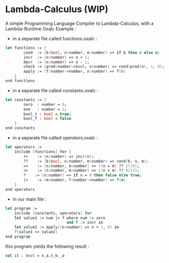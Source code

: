 # Lambda-Calculus (WIP)
A simple Programming Language Compiler to Lambda-Calculus, with a Lambda-Runtime 
Oxalc Example :

 * in a separate file called functions.oxalc :
```fs
let functions := {
        cond  := (b:bool, n:number, m:number) => if b then n else m;  
        incr  := (n:number) => n + 1;
        decr  := (n:number) => n - 1;
        check := (pred:number->bool, n:number) => cond(pred(n), 1, 0);
        apply := (f:number->number, n:number) => f(n)
    }
end functions
```
* in a separate file called constants.oxalc :
```fs
let constants := {
        zero  : number = 0;
        one   : number = 1;
        bool_t : bool = true;
        bool_f : bool = false 
    }
end constants 
```
* in a separate file called operators.oxalc :
```fs
let operators := 
    include [functions] for {
        ++    := (n:number) => incr(n);
        ??    := (b:bool, n:number, m:number) => cond(b, n, m);
        ==    := (n:number, m:number) => ((n = m) ?? 1)(0);
        <>    := (n:number, m:number) => ((n = m) ?? 0)(1);
        ?    := (n:number) => if n = 0 then false else true;
        |>    := (m:number, f:number->number) => f(m)
    }
end operators
```
* in our main file :
```fs
let program := 
    include [constants, operators] for
    let value1 := num |> f where num := zero 
                           and f := incr in 
    let value2 := apply((n:number) => n + 2, 0) in
    ?(value1 <> value2)
end program 
```
this program yields the following result : 
```fs
val it : bool = λ_a.λ_b._a
```
